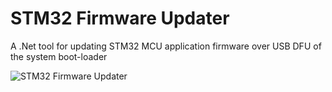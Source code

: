 # STM32 Firmware Updater

A .Net tool for updating STM32 MCU application firmware over USB DFU of the system boot-loader

![STM32 Firmware Updater](https://user-images.githubusercontent.com/51051655/79966409-3580d400-84af-11ea-87ac-9abf9ccfe5fe.png)

